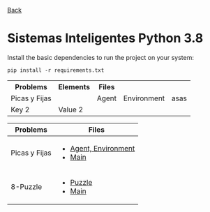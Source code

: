 
[Back](https://github.com/davidrh195/Sistemas-Inteligentes/tree/master)

# Sistemas Inteligentes Python 3.8

Install the basic dependencies to run the project on your system:

```
pip install -r requirements.txt
```

<table>
    <tr>
        <th>Problems</th>
        <th>Elements</th>
        <th>Files</th>
    </tr>
    <tr>
        <td>Picas y Fijas</td>
        <td>
            <td>Agent</td>
            <td>Environment</td>
        </td>
        <td>asas </td>
    </tr>
    <tr>
        <td>Key 2</td>
        <td>Value 2</td>
    </tr>
</table>

|    Problems   | Files |
| ------------- | ----- |
| Picas y Fijas | <ul><li>[Agent, Environment](https://github.com/davidrh195/Sistemas-Inteligentes/blob/Python/Problems/PyF.py)</li><li>[Main](https://github.com/davidrh195/Sistemas-Inteligentes/blob/Python/Picas-y-Fijas.py)</li></ul> |
| 8-Puzzle | <ul><li>[Puzzle](https://github.com/davidrh195/Sistemas-Inteligentes/blob/Python/Problems/Puzzle.py)</li><li>[Main](https://github.com/davidrh195/Sistemas-Inteligentes/blob/Python/Eigth-Puzzle.py)</li></ul> |
